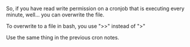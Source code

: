 So, if you have read write permission on a cronjob that is executing every minute, well... you can overwrite the file.

To overwrite to a file in bash, you use ">>" instead of ">"

Use the same thing in the previous cron notes.